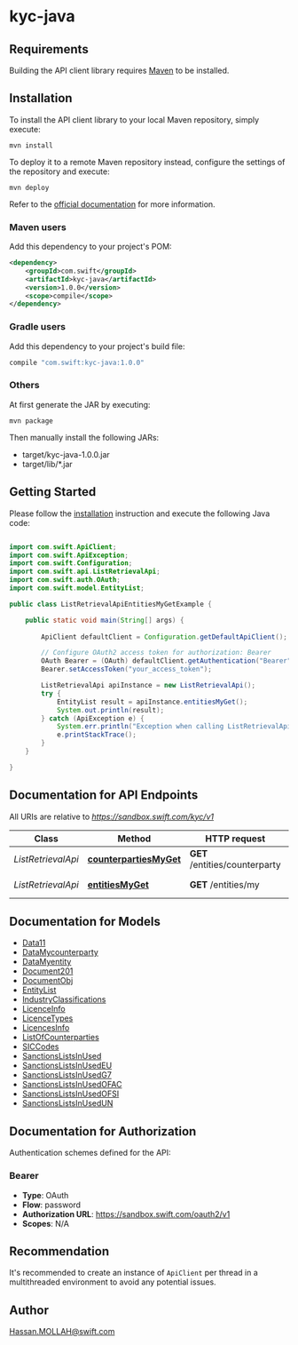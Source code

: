 # kyc-java

## Requirements

Building the API client library requires [Maven](https://maven.apache.org/) to be installed.

## Installation

To install the API client library to your local Maven repository, simply execute:

```shell
mvn install
```

To deploy it to a remote Maven repository instead, configure the settings of the repository and execute:

```shell
mvn deploy
```

Refer to the [official documentation](https://maven.apache.org/plugins/maven-deploy-plugin/usage.html) for more information.

### Maven users

Add this dependency to your project's POM:

```xml
<dependency>
    <groupId>com.swift</groupId>
    <artifactId>kyc-java</artifactId>
    <version>1.0.0</version>
    <scope>compile</scope>
</dependency>
```

### Gradle users

Add this dependency to your project's build file:

```groovy
compile "com.swift:kyc-java:1.0.0"
```

### Others

At first generate the JAR by executing:

    mvn package

Then manually install the following JARs:

* target/kyc-java-1.0.0.jar
* target/lib/*.jar

## Getting Started

Please follow the [installation](#installation) instruction and execute the following Java code:

```java

import com.swift.ApiClient;
import com.swift.ApiException;
import com.swift.Configuration;
import com.swift.api.ListRetrievalApi;
import com.swift.auth.OAuth;
import com.swift.model.EntityList;

public class ListRetrievalApiEntitiesMyGetExample {

	public static void main(String[] args) {
		
		ApiClient defaultClient = Configuration.getDefaultApiClient();

		// Configure OAuth2 access token for authorization: Bearer
		OAuth Bearer = (OAuth) defaultClient.getAuthentication("Bearer");
		Bearer.setAccessToken("your_access_token");

		ListRetrievalApi apiInstance = new ListRetrievalApi();
		try {
		    EntityList result = apiInstance.entitiesMyGet();
		    System.out.println(result);
		} catch (ApiException e) {
		    System.err.println("Exception when calling ListRetrievalApi#entitiesMyGet");
		    e.printStackTrace();
		}
	}

}


```

## Documentation for API Endpoints

All URIs are relative to *https://sandbox.swift.com/kyc/v1*

Class | Method | HTTP request | Description
------------ | ------------- | ------------- | -------------
*ListRetrievalApi* | [**counterpartiesMyGet**](docs/ListRetrievalApi.md#counterpartiesMyGet) | **GET** /entities/counterparty | Get My Counterparties
*ListRetrievalApi* | [**entitiesMyGet**](docs/ListRetrievalApi.md#entitiesMyGet) | **GET** /entities/my | Get My Entities


## Documentation for Models

 - [Data11](docs/Data11.md)
 - [DataMycounterparty](docs/DataMycounterparty.md)
 - [DataMyentity](docs/DataMyentity.md)
 - [Document201](docs/Document201.md)
 - [DocumentObj](docs/DocumentObj.md)
 - [EntityList](docs/EntityList.md)
 - [IndustryClassifications](docs/IndustryClassifications.md)
 - [LicenceInfo](docs/LicenceInfo.md)
 - [LicenceTypes](docs/LicenceTypes.md)
 - [LicencesInfo](docs/LicencesInfo.md)
 - [ListOfCounterparties](docs/ListOfCounterparties.md)
 - [SICCodes](docs/SICCodes.md)
 - [SanctionsListsInUsed](docs/SanctionsListsInUsed.md)
 - [SanctionsListsInUsedEU](docs/SanctionsListsInUsedEU.md)
 - [SanctionsListsInUsedG7](docs/SanctionsListsInUsedG7.md)
 - [SanctionsListsInUsedOFAC](docs/SanctionsListsInUsedOFAC.md)
 - [SanctionsListsInUsedOFSI](docs/SanctionsListsInUsedOFSI.md)
 - [SanctionsListsInUsedUN](docs/SanctionsListsInUsedUN.md)


## Documentation for Authorization

Authentication schemes defined for the API:
### Bearer

- **Type**: OAuth
- **Flow**: password
- **Authorization URL**: https://sandbox.swift.com/oauth2/v1
- **Scopes**: N/A


## Recommendation

It's recommended to create an instance of `ApiClient` per thread in a multithreaded environment to avoid any potential issues.

## Author

Hassan.MOLLAH@swift.com

